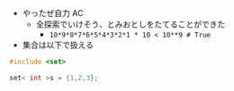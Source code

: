 - やったぜ自力 AC
  - 全探索でいけそう、とみおとしをたてることができた
    - `10*9*8*7*6*5*4*3*2*1 * 10 < 10**9 # True`
- 集合は以下で扱える

```cpp
#include <set>

set< int >s = {1,2,3};
```
